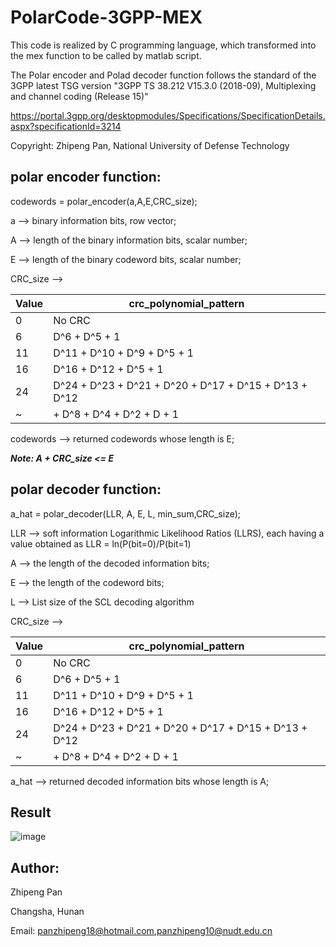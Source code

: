 # PolarCode-3GPP-MEX

This code is realized by C programming language, which transformed into the mex function to be called by matlab script.

The Polar encoder and Polad decoder function follows the standard of the 3GPP latest TSG version "3GPP TS 38.212 V15.3.0 (2018-09), Multiplexing and channel coding (Release 15)" 

https://portal.3gpp.org/desktopmodules/Specifications/SpecificationDetails.aspx?specificationId=3214

Copyright: Zhipeng Pan, National University of Defense Technology



## polar encoder function:
codewords = polar_encoder(a,A,E,CRC_size);

a --> binary information bits, row vector;

A --> length of the binary information bits, scalar number;

E --> length of the binary codeword bits, scalar number;


CRC_size --> 

Value  | crc_polynomial_pattern
-----|---
0   | No CRC
6   | D^6 + D^5 + 1
11  | D^11 + D^10 + D^9 + D^5 + 1
16  | D^16 + D^12 + D^5 + 1
24  | D^24 + D^23 + D^21 + D^20 + D^17 + D^15 + D^13 + D^12 
~    | + D^8 + D^4 + D^2 + D + 1

codewords --> returned codewords whose length is E;

***Note: A + CRC_size <= E***


## polar decoder function:

a_hat = polar_decoder(LLR, A, E, L, min_sum,CRC_size);

LLR --> soft information Logarithmic Likelihood Ratios (LLRS), 
         each having a value obtained as LLR = ln(P(bit=0)/P(bit=1)
         
A --> the length of the decoded information bits;

E --> the length of the codeword bits;

L --> List size of the SCL decoding algorithm

CRC_size --> 

Value  | crc_polynomial_pattern
-----|---
0   | No CRC
6   | D^6 + D^5 + 1
11  | D^11 + D^10 + D^9 + D^5 + 1
16  | D^16 + D^12 + D^5 + 1
24  | D^24 + D^23 + D^21 + D^20 + D^17 + D^15 + D^13 + D^12 
~    | + D^8 + D^4 + D^2 + D + 1
             
a_hat --> returned decoded information bits whose length is A;


## Result


![image](https://github.com/ZhipengPan/PolarCode-3GPP-MEX/blob/master/result/polar(100%2C30)_AWGN_SNR.png)




## Author:
Zhipeng Pan

Changsha, Hunan

Email: panzhipeng18@hotmail.com,panzhipeng10@nudt.edu.cn